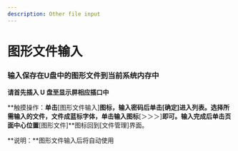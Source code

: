 ```yaml
---
description: Other file input
---
```


# 图形文件输入

### **输入保存在U盘中的图形文件到当前系统内存中**

**请首先插入 U 盘至显示屏相应插口中**

**触摸操作：**单击**\[图形文件输入\]**图标，输入密码后单击\[确定\]进入列表。选择所需输入的文件，文件成蓝标字体，单击输入图标**\[＞＞＞\]**即可。输入完成后单击页面中心位置**\[图形文件\]**图标回到\[文件管理\]界面。

**说明：**图形文件输入后将自动使用

